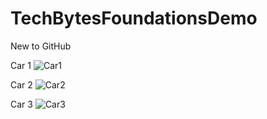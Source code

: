 # TechBytesFoundationsDemo
New to GitHub

Car 1
![Car1](https://user-images.githubusercontent.com/73802993/97819983-e6d3a400-1c60-11eb-9878-2cf138e58889.jpg)

Car 2
![Car2](https://user-images.githubusercontent.com/73802993/97819985-e76c3a80-1c60-11eb-93f5-dae1a1669a49.JPG)

Car 3
![Car3](https://user-images.githubusercontent.com/73802993/97819987-e804d100-1c60-11eb-97ae-41b44869ba0e.jpg)
